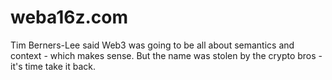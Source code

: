 # weba16z.com
Tim Berners-Lee said Web3 was going to be all about semantics and context - which makes sense. But the name was stolen by the crypto bros - it's time take it back.
